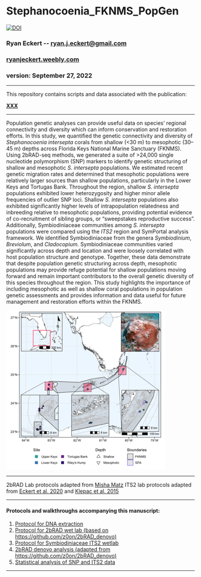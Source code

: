 # Stephanocoenia_FKNMS_PopGen

[![DOI](https://zenodo.org/badge/DOI/10.5281/zenodo.XXXXXX.svg)](https://doi.org/)

### Ryan Eckert -- <ryan.j.eckert@gmail.com>
### [ryanjeckert.weebly.com](https://ryanjeckert.weebly.com)
### version: September 27, 2022

------------------------------------------------------------------------
This repository contains scripts and data associated with the
publication:

**[XXX](https://)**

------------------------------------------------------------------------
Population genetic analyses can provide useful data on species’ regional connectivity and diversity which can inform conservation and restoration efforts. In this study, we quantified the genetic connectivity and diversity of *Stephanocoenia intersepta* corals from shallow (<30 m) to mesophotic (30–45 m) depths across Florida Keys National Marine Sanctuary (FKNMS). Using 2bRAD-seq methods, we generated a suite of >24,000 single nucleotide polymorphism (SNP) markers to identify genetic structuring of shallow and mesophotic *S. intersepta* populations. We estimated recent genetic migration rates and determined that mesophotic populations were relatively larger sources than shallow populations, particularly in the Lower Keys and Tortugas Bank. Throughout the region, shallow *S. intersepta* populations exhibited lower heterozygosity and higher minor allele frequencies of outlier SNP loci. Shallow *S. intersepta* populations also exhibited significantly higher levels of intrapopulation relatedness and inbreeding relative to mesophotic populations, providing potential evidence of co-recruitment of sibling groups, or “sweepstakes reproductive success”. Additionally, Symbiodiniaceae communities among *S. intersepta* populations were compared using the *ITS2* region and SymPortal analysis framework. We identified Symbiodiniaceae from the genera *Symbiodinium*, *Breviolum*, and *Cladocopium*. Symbiodiniaceae communities varied significantly across depth and location and were loosely correlated with host population structure and genotype. Together, these data demonstrate that despite population genetic structuring across depth, mesophotic populations may provide refuge potential for shallow populations moving forward and remain important contributors to the overall genetic diversity of this species throughout the region. This study highlights the importance of including mesophotic as well as shallow coral populations in population genetic assessments and provides information and data useful for future management and restoration efforts within the FKNMS.

<img src="figures/figure1.png" width="425"/>

------------------------------------------------------------------------

2bRAD Lab protocols adapted from [Misha Matz](https://docs.google.com/document/d/1am7L_Pa5JQ4sSx0eT5j4vdNPy5FUAtMZRsJZ0Ar5g9U/edit?usp=sharing)
ITS2 lab protocols adapted from [Eckert et al. 2020](https://doi.org/10.3389/fmicb.2020.00518) and [Klepac et al. 2015](https://doi.org/10.3354/meps11369)

------------------------------------------------------------------------

#### Protocols and walkthroughs accompanying this manuscript:

1.  [Protocol for DNA extraction](https://ryaneckert.github.io/Stephanocoenia_FKNMS_PopGen/lab/)
2.  [Protocol for 2bRAD wet lab (based on https://github.com/z0on/2bRAD_denovo)](https://ryaneckert.github.io/Stephanocoenia_FKNMS_PopGen/lab/2bRAD/)
3.  [Protocol for Symbiodiniaceae ITS2 wetlab](https://ryaneckert.github.io/Stephanocoenia_FKNMS_PopGen/lab/ITS2/)
4.  [2bRAD denovo analysis (adapted from https://github.com/z0on/2bRAD_denovo)](https://ryaneckert.github.io/Stephanocoenia_FKNMS_PopGen/data/)
5.  [Statistical analysis of SNP and ITS2 data](https://ryaneckert.github.io/Stephanocoenia_FKNMS_PopGen/code/)

------------------------------------------------------------------------
